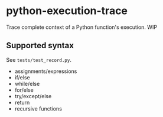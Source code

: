 # python-execution-trace
Trace complete context of a Python function's execution. WIP


## Supported syntax

See `tests/test_record.py`.

- assignments/expressions
- if/else
- while/else
- for/else
- try/except/else
- return
- recursive functions
